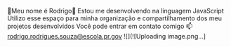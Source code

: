 🥷Meu nome é Rodrigo🥷
Estou me desenvolvendo na linguagem JavaScript
Utilizo esse espaço para minha organização e compartilhamento dos meu projetos desenvolvidos
Você pode entrar em contato comigo 📫
rodrigo.rodrigues.souza@escola.pr.gov
![](![Uploading image.png…]

